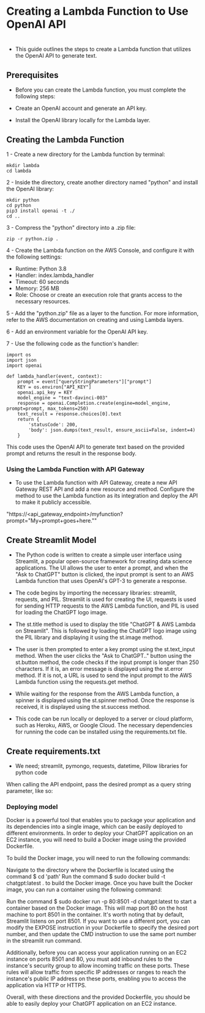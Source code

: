# Creating a Lambda Function to Use OpenAI API

[]("https://github.com/turkalpmd/chatgpt-lambda-streamlit-docker/blob/master/gpt.jpg")
#
#
* This guide outlines the steps to create a Lambda function that utilizes the OpenAI API to generate text.

## Prerequisites
* Before you can create the Lambda function, you must complete the following steps:

* Create an OpenAI account and generate an API key.
* Install the OpenAI library locally for the Lambda layer.

## Creating the Lambda Function
1 - Create a new directory for the Lambda function by terminal:

````
mkdir lambda
cd lambda
````
2 - Inside the directory, create another directory named "python" and install the OpenAI library:

```
mkdir python
cd python
pip3 install openai -t ./
cd ..

```

3 - Compress the "python" directory into a .zip file:
```
zip -r python.zip .

```

4 - Create the Lambda function on the AWS Console, and configure it with the following settings:

* Runtime: Python 3.8
* Handler: index.lambda_handler
* Timeout: 60 seconds
* Memory: 256 MB
* Role: Choose or create an execution role that grants access to the necessary resources.

5 - Add the "python.zip" file as a layer to the function. For more information, refer to the AWS documentation on creating and using Lambda layers.

6 - Add an environment variable for the OpenAI API key.

7 - Use the following code as the function's handler:

```
import os
import json
import openai

def lambda_handler(event, context):
    prompt = event["queryStringParameters"]["prompt"]
    KEY = os.environ["API_KEY"]
    openai.api_key = KEY
    model_engine = "text-davinci-003"
    response = openai.Completion.create(engine=model_engine, prompt=prompt, max_tokens=250)
    text_result = response.choices[0].text
    return {
        'statusCode': 200,
        'body': json.dumps(text_result, ensure_ascii=False, indent=4)
    }

```

This code uses the OpenAI API to generate text based on the provided prompt and returns the result in the response body.

###  Using the Lambda Function with API Gateway
* To use the Lambda function with API Gateway, create a new API Gateway REST API and add a new resource and method. Configure the method to use the Lambda function as its integration and deploy the API to make it publicly accessible.

"https://<api_gateway_endpoint>/myfunction?prompt="My+prompt+goes+here.""

## Create Streamlit Model

* The Python code is written to create a simple user interface using Streamlit, a popular open-source framework for creating data science applications. The UI allows the user to enter a prompt, and when the "Ask to ChatGPT" button is clicked, the input prompt is sent to an AWS Lambda function that uses OpenAI's GPT-3 to generate a response.

* The code begins by importing the necessary libraries: streamlit, requests, and PIL. Streamlit is used for creating the UI, requests is used for sending HTTP requests to the AWS Lambda function, and PIL is used for loading the ChatGPT logo image.

* The st.title method is used to display the title "ChatGPT & AWS Lambda on Streamlit". This is followed by loading the ChatGPT logo image using the PIL library and displaying it using the st.image method.

* The user is then prompted to enter a key prompt using the st.text_input method. When the user clicks the "Ask to ChatGPT.." button using the st.button method, the code checks if the input prompt is longer than 250 characters. If it is, an error message is displayed using the st.error method. If it is not, a URL is used to send the input prompt to the AWS Lambda function using the requests.get method.

* While waiting for the response from the AWS Lambda function, a spinner is displayed using the st.spinner method. Once the response is received, it is displayed using the st.success method.

* This code can be run locally or deployed to a server or cloud platform, such as Heroku, AWS, or Google Cloud. The necessary dependencies for running the code can be installed using the requirements.txt file.

## Create requirements.txt

- We need; streamlit, pymongo, requests, datetime, Pillow libraries for python code

When calling the API endpoint, pass the desired prompt as a query string parameter, like so:

### Deploying model

Docker is a powerful tool that enables you to package your application and its dependencies into a single image, which can be easily deployed to different environments. In order to deploy your ChatGPT application on an EC2 instance, you will need to build a Docker image using the provided Dockerfile.

To build the Docker image, you will need to run the following commands:

Navigate to the directory where the Dockerfile is located using the command $ cd 'path'
Run the command $ sudo docker build -t chatgpt:latest . to build the Docker image.
Once you have built the Docker image, you can run a container using the following command:

Run the command $ sudo docker run -p 80:8501 -d chatgpt:latest to start a container based on the Docker image. This will map port 80 on the host machine to port 8501 in the container.
It's worth noting that by default, Streamlit listens on port 8501. If you want to use a different port, you can modify the EXPOSE instruction in your Dockerfile to specify the desired port number, and then update the CMD instruction to use the same port number in the streamlit run command.

Additionally, before you can access your application running on an EC2 instance on ports 8501 and 80, you must add inbound rules to the instance's security group to allow incoming traffic on these ports. These rules will allow traffic from specific IP addresses or ranges to reach the instance's public IP address on these ports, enabling you to access the application via HTTP or HTTPS.

Overall, with these directions and the provided Dockerfile, you should be able to easily deploy your ChatGPT application on an EC2 instance.
